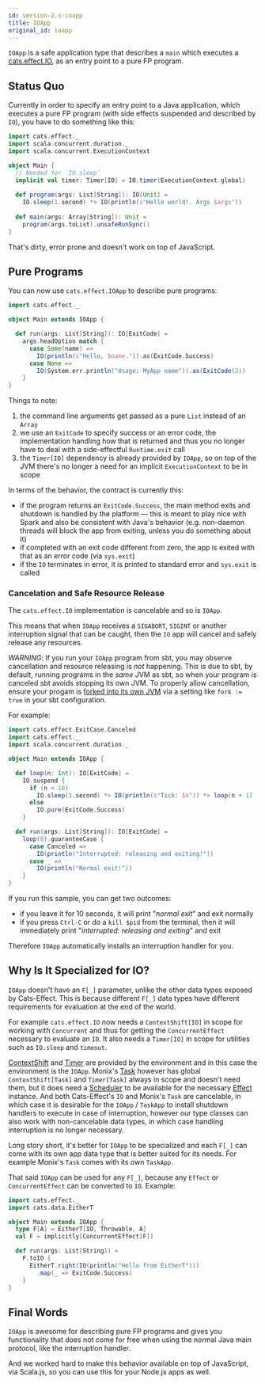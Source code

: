 ```yaml
---
id: version-2.x-ioapp
title: IOApp
original_id: ioapp
---
```


`IOApp` is a safe application type that describes a `main` 
which executes a [cats.effect.IO](io.md), as an entry point to 
a pure FP program.

<nav role="navigation" id="toc"></nav>

## Status Quo

Currently in order to specify an entry point to a Java application,
which executes a pure FP program (with side effects suspended and
described by `IO`), you have to do something like this:

```scala mdoc:silent
import cats.effect._
import scala.concurrent.duration._
import scala.concurrent.ExecutionContext

object Main {
  // Needed for `IO.sleep`
  implicit val timer: Timer[IO] = IO.timer(ExecutionContext.global)
  
  def program(args: List[String]): IO[Unit] =
    IO.sleep(1.second) *> IO(println(s"Hello world!. Args $args"))
    
  def main(args: Array[String]): Unit =
    program(args.toList).unsafeRunSync()
}
```

That's dirty, error prone and doesn't work on top of JavaScript.

## Pure Programs

You can now use `cats.effect.IOApp` to describe pure programs:

```scala mdoc:reset:silent
import cats.effect._

object Main extends IOApp {

  def run(args: List[String]): IO[ExitCode] =
    args.headOption match {
      case Some(name) =>
        IO(println(s"Hello, $name.")).as(ExitCode.Success)
      case None =>
        IO(System.err.println("Usage: MyApp name")).as(ExitCode(2))
    }  
}
```

Things to note:

1. the command line arguments get passed as a pure `List` instead of an `Array`
2. we use an `ExitCode` to specify success or an error code, the implementation 
   handling how that is returned and thus you no longer have to deal with a
   side-effectful `Runtime.exit` call
3. the `Timer[IO]` dependency is already provided by `IOApp`,
   so on top of the JVM there's no longer a need for an implicit
   `ExecutionContext` to be in scope
   
In terms of the behavior, the contract is currently this:

- if the program returns an `ExitCode.Success`, the main method exits and
  shutdown is handled by the platform — this is meant to play nice with 
  Spark and also be consistent with Java's behavior (e.g. non-daemon threads
  will block the app from exiting, unless you do something about it)
- if completed with an exit code different from zero, the app is exited
  with that as an error code (via `sys.exit`)
- if the `IO` terminates in error, it is printed to standard error and
  `sys.exit` is called
  
### Cancelation and Safe Resource Release

The `cats.effect.IO` implementation is cancelable and so is `IOApp`.

This means that when `IOApp` receives a `SIGABORT`, `SIGINT` or another
interruption signal that can be caught, then the `IO` app will cancel
and safely release any resources.

*WARNING*: If you run your `IOApp` program from sbt, you may observe
cancellation and resource releasing is *not* happening. This is due to
sbt, by default, running programs in the _same_ JVM as sbt, so when
your program is canceled sbt avoids stopping its own JVM. To properly
allow cancellation, ensure your progam is [forked into its own JVM](https://www.scala-sbt.org/1.x/docs/Forking.html#Enable+forking)
via a setting like `fork := true` in your sbt configuration.

For example:

```scala mdoc:reset:silent
import cats.effect.ExitCase.Canceled
import cats.effect._
import scala.concurrent.duration._

object Main extends IOApp {

  def loop(n: Int): IO[ExitCode] =
    IO.suspend {
      if (n < 10)
        IO.sleep(1.second) *> IO(println(s"Tick: $n")) *> loop(n + 1)
      else
        IO.pure(ExitCode.Success)
    }

  def run(args: List[String]): IO[ExitCode] =
    loop(0).guaranteeCase {
      case Canceled =>
        IO(println("Interrupted: releasing and exiting!"))
      case _ =>
        IO(println("Normal exit!"))
    }
}
```

If you run this sample, you can get two outcomes:

- if you leave it for 10 seconds, it will print "*normal exit*" and exit normally
- if you press `Ctrl-C` or do a `kill $pid` from the terminal, then it will immediately print
  "*interrupted: releasing and exiting*" and exit
  
Therefore `IOApp` automatically installs an interruption handler for you.

## Why Is It Specialized for IO?

`IOApp` doesn't have an `F[_]` parameter, unlike the other data types 
exposed by Cats-Effect. This is because different `F[_]` data types have 
different requirements for evaluation at the end of the world.

For example `cats.effect.IO` now needs a `ContextShift[IO]` in scope
for working with `Concurrent` and thus for getting the
`ConcurrentEffect` necessary to evaluate an `IO`. It also needs a
`Timer[IO]` in scope for utilities such as `IO.sleep` and `timeout`.
 
[ContextShift](contextshift.md) and
[Timer](timer.md) are provided by the environment and
in this case the environment is the `IOApp`. Monix's
[Task](https://monix.io/docs/3x/eval/task.html) however has global
`ContextShift[Task]` and `Timer[Task]` always in scope and doesn't
need them, but it does need a
[Scheduler](https://monix.io/docs/3x/execution/scheduler.html) to be
available for the necessary [Effect](../typeclasses/effect.md) instance. And both
Cats-Effect's `IO` and Monix's `Task` are cancelable, in which case it
is desirable for the `IOApp` / `TaskApp` to install shutdown handlers
to execute in case of interruption, however our type classes can also
work with non-cancelable data types, in which case handling
interruption is no longer necessary.

Long story short, it's better for `IOApp` to be specialized and
each `F[_]` can come with its own app data type that is better suited
for its needs. For example Monix's `Task` comes with its own `TaskApp`.

That said `IOApp` can be used for any `F[_]`, because any `Effect`
or `ConcurrentEffect` can be converted to `IO`. Example:

```scala mdoc:reset:silent
import cats.effect._
import cats.data.EitherT

object Main extends IOApp {
  type F[A] = EitherT[IO, Throwable, A]
  val F = implicitly[ConcurrentEffect[F]]

  def run(args: List[String]) = 
    F.toIO {
      EitherT.right(IO(println("Hello from EitherT")))
        .map(_ => ExitCode.Success)
    }
}
```

## Final Words

`IOApp` is awesome for describing pure FP programs and gives you functionality 
that does not come for free when using the normal Java main protocol, like the
interruption handler.

And we worked hard to make this behavior available on top of JavaScript, via 
Scala.js, so you can use this for your Node.js apps as well.
